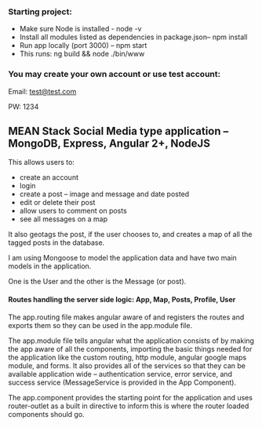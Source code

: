 

### Starting project:

- Make sure Node is installed - node -v
- Install all modules listed as dependencies in package.json– npm install
- Run app locally (port 3000) – npm start
- This runs: ng build && node ./bin/www



### You may create your own account or use test account:

Email: test@test.com

PW: 1234

## MEAN Stack Social Media type application – MongoDB, Express, Angular 2+, NodeJS

This allows users to:

- create an account
- login
- create a post – image and message and date posted
-	edit or delete their post
- allow users to comment on posts
- see all messages on a map

It also geotags the post, if the user chooses to, and creates a map of all the tagged posts in the database.

I am using Mongoose to model the application data and have two main models in the application.

One is the User and the other is the Message (or post).

#### Routes handling the server side logic: App, Map, Posts, Profile, User

The app.routing file makes angular aware of and registers the routes and exports them so they can be used in the app.module file.

The app.module file tells angular what the application consists of by making the app aware of all the components, importing the basic things needed for the application like the custom routing, http module, angular google maps module, and forms. It also provides all of the services so that they can be available application wide – authentication service, error service, and success service (MessageService is provided in the App Component).


The app.component provides the starting point for the application and uses router-outlet as a built in directive to inform this is where the router loaded components should go.






